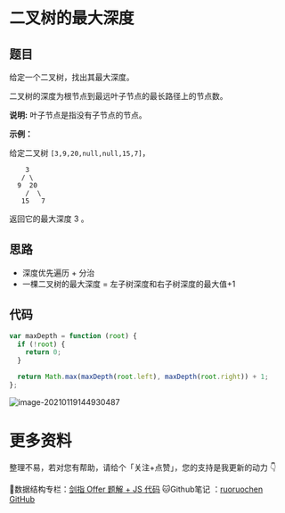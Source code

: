 # 二叉树的最大深度

## 题目

给定一个二叉树，找出其最大深度。

二叉树的深度为根节点到最远叶子节点的最长路径上的节点数。

**说明:** 叶子节点是指没有子节点的节点。

**示例：**

给定二叉树 `[3,9,20,null,null,15,7]`，

```text
    3
   / \
  9  20
    /  \
   15   7
```

返回它的最大深度 3 。

## 思路

- 深度优先遍历 + 分治
- 一棵二叉树的最大深度 = 左子树深度和右子树深度的最大值+1

## 代码

```js
var maxDepth = function (root) {
  if (!root) {
    return 0;
  }

  return Math.max(maxDepth(root.left), maxDepth(root.right)) + 1;
};
```

![image-20210119144930487](http://ruoruochen-img-bed.oss-cn-beijing.aliyuncs.com/img/image-20210119144930487.png)

# 更多资料

整理不易，若对您有帮助，请给个「关注+点赞」，您的支持是我更新的动力 👇

📖数据结构专栏：[剑指 Offer 题解 + JS 代码](https://blog.csdn.net/weixin_43786756/category_10716516.html) 
🐱Github笔记 ：[ruoruochen GitHub](https://github.com/ruoruochen/front-end-note)